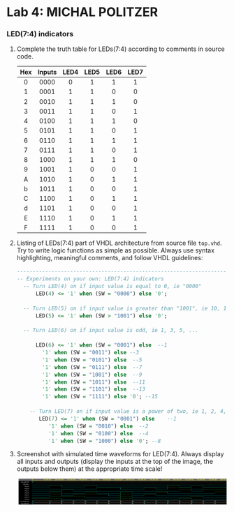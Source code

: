 # Lab 4: MICHAL POLITZER

### LED(7:4) indicators

1. Complete the truth table for LEDs(7:4) according to comments in source code.

   | **Hex** | **Inputs** | **LED4** | **LED5** | **LED6** | **LED7** |
   | :-: | :-: | :-: | :-: | :-: | :-: |
   | 0 | 0000 | 0 | 1 | 1 | 1 |
   | 1 | 0001 | 1 | 1 | 0 | 0 |
   | 2 | 0010 | 1 | 1 | 1 | 0 |
   | 3 | 0011 | 1 | 1 | 0 | 1 |
   | 4 | 0100 | 1 | 1 | 1 | 0 |
   | 5 | 0101 | 1 | 1 | 0 | 1 |
   | 6 | 0110 | 1 | 1 | 1 | 1 |
   | 7 | 0111 | 1 | 1 | 0 | 1 |
   | 8 | 1000 | 1 | 1 | 1 | 0 |
   | 9 | 1001 | 1 | 0 | 0 | 1 |
   | A | 1010 | 1 | 0 | 1 | 1 |
   | b | 1011 | 1 | 0 | 0 | 1 |
   | C | 1100 | 1 | 0 | 1 | 1 |
   | d | 1101 | 1 | 0 | 0 | 1 |
   | E | 1110 | 1 | 0 | 1 | 1 |
   | F | 1111 | 1 | 0 | 0 | 1 |

2. Listing of LEDs(7:4) part of VHDL architecture from source file `top.vhd`. Try to write logic functions as simple as possible. Always use syntax highlighting, meaningful comments, and follow VHDL guidelines:

   ```vhdl
   --------------------------------------------------------------------
   -- Experiments on your own: LED(7:4) indicators
     -- Turn LED(4) on if input value is equal to 0, ie "0000"
         LED(4) <= '1' when (SW = "0000") else '0';

     -- Turn LED(5) on if input value is greater than "1001", ie 10, 11, 12, ...
         LED(5) <= '1' when (SW > "1001") else '0';

     -- Turn LED(6) on if input value is odd, ie 1, 3, 5, ...
 
         LED(6) <= '1' when (SW = "0001") else  --1
           '1' when (SW = "0011") else --3
           '1' when (SW = "0101") else  --5
           '1' when (SW = "0111") else  --7
           '1' when (SW = "1001") else  --9
           '1' when (SW = "1011") else  --11
           '1' when (SW = "1101") else  --13
           '1' when (SW = "1111") else '0'; --15
           
       -- Turn LED(7) on if input value is a power of two, ie 1, 2, 4, or 8
          LED(7) <= '1' when (SW = "0001") else    --1
             '1' when (SW = "0010") else  --2
             '1' when (SW = "0100") else  --4
             '1' when (SW = "1000") else '0'; --8
   ```

3. Screenshot with simulated time waveforms for LED(7:4). Always display all inputs and outputs (display the inputs at the top of the image, the outputs below them) at the appropriate time scale!

   ![your figure](images/waveforms.PNG)
